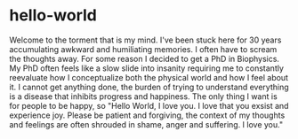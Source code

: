 # hello-world
Welcome to the torment that is my mind. I've been stuck here for 30 years accumulating awkward and humiliating memories. 
I often have to scream the thoughts away. For some reason I decided to get a PhD in Biophysics.
My PhD often feels like a slow slide into insanity requiring me to constantly reevaluate how I conceptualize both the physical world
and how I feel about it. I cannot get anything done, the burden of trying to understand everything is a disease that inhibits 
progress and happiness. The only thing I want is for people to be happy, so "Hello World, I love you. I love that you exsist and 
experience joy. Please be patient and forgiving, the context of my thoughts and feelings are often shrouded in  shame, anger and
suffering. I love you."
